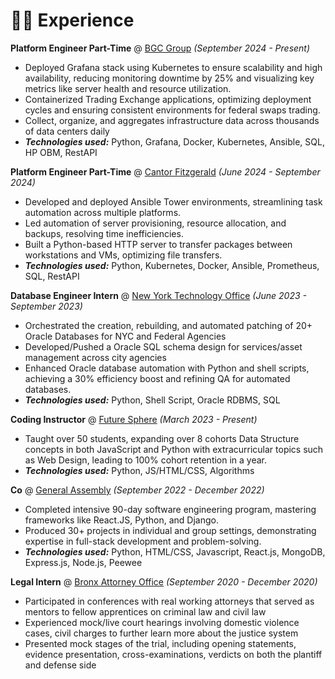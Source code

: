 # 👨‍💻 Experience

**Platform Engineer Part-Time** @ [BGC Group](https://www.bgcg.com/) _(September 2024 - Present)_

- Deployed Grafana stack using Kubernetes to ensure scalability and high availability, reducing monitoring downtime by 25% and visualizing key metrics like server health and resource utilization.
- Containerized Trading Exchange applications, optimizing deployment cycles and ensuring consistent environments for federal swaps trading.
- Collect, organize, and aggregates infrastructure data across thousands of data centers daily
- _**Technologies used:**_ Python, Grafana, Docker, Kubernetes, Ansible, SQL, HP OBM, RestAPI

**Platform Engineer Part-Time** @ [Cantor Fitzgerald](https://www.cantor.com/) _(June 2024 - September 2024)_

- Developed and deployed Ansible Tower environments, streamlining task automation across multiple platforms.
- Led automation of server provisioning, resource allocation, and backups, resolving time inefficiencies.
- Built a Python-based HTTP server to transfer packages between workstations and VMs, optimizing file transfers.
- _**Technologies used:**_ Python, Kubernetes, Docker, Ansible, Prometheus, SQL, RestAPI

**Database Engineer Intern** @ [New York Technology Office](https://its.ny.gov/) _(June 2023 - September 2023)_

- Orchestrated the creation, rebuilding, and automated patching of 20+ Oracle Databases for NYC and Federal
Agencies
- Developed/Pushed a Oracle SQL schema design for services/asset management across city agencies
- Enhanced Oracle database automation with Python and shell scripts, achieving a 30% efficiency boost and refining
QA for automated databases.
- _**Technologies used:**_ Python, Shell Script, Oracle RDBMS, SQL

**Coding Instructor** @ [Future Sphere](https://www.thefuturesphere.com/en) _(March 2023 - Present)_

- Taught over 50 students, expanding over 8 cohorts Data Structure concepts in both JavaScript and Python with extracurricular topics such as Web Design, leading to 100% cohort retention in a year.
- _**Technologies used:**_ Python, JS/HTML/CSS, Algorithms

**Co** @ [General Assembly](https://generalassemb.ly/) _(September 2022 - December 2022)_

- Completed intensive 90-day software engineering program, mastering frameworks like React.JS, Python, and Django.
- Produced 30+ projects in individual and group settings, demonstrating expertise in full-stack development and problem-solving.
- _**Technologies used:**_ Python, HTML/CSS, Javascript, React.js, MongoDB, Express.js, Node.js, Peewee


**Legal Intern** @ [Bronx Attorney Office](https://www.bronxda.nyc.gov/html/home/home.shtml) _(September 2020 - December 2020)_
- Participated in conferences with real working attorneys that served as mentors to fellow apprentices on criminal law and civil law
- Experienced mock/live court hearings involving domestic violence cases, civil charges to further learn more about the justice system
- Presented mock stages of the trial, including opening statements, evidence presentation, cross-examinations, verdicts on both the plantiff and defense side

